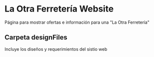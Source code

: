 # La Otra Ferretería Website
Página para mostrar ofertas e información para una "La Otra Ferretería"
## Carpeta designFiles
Incluye los diseños y requerimientos del sistio web


